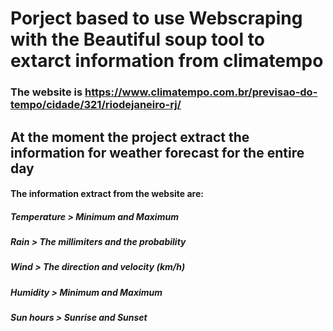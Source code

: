 # Porject based to use Webscraping with the Beautiful soup tool to extarct information from climatempo

### The website is https://www.climatempo.com.br/previsao-do-tempo/cidade/321/riodejaneiro-rj/


## At the moment the project extract the information for weather forecast for the entire day

#### The information extract from the website are:
##### Temperature > Minimum and Maximum
##### Rain > The millimiters and the probability
##### Wind > The direction and velocity (km/h)
##### Humidity > Minimum and Maximum
##### Sun hours > Sunrise and Sunset
